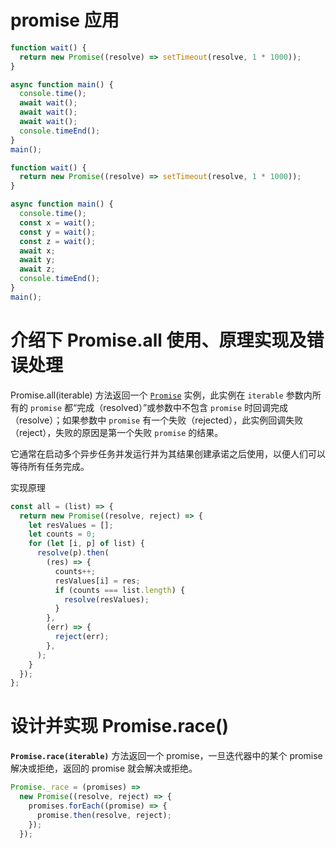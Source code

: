 # promise 应用

```js
function wait() {
  return new Promise((resolve) => setTimeout(resolve, 1 * 1000));
}

async function main() {
  console.time();
  await wait();
  await wait();
  await wait();
  console.timeEnd();
}
main();

function wait() {
  return new Promise((resolve) => setTimeout(resolve, 1 * 1000));
}

async function main() {
  console.time();
  const x = wait();
  const y = wait();
  const z = wait();
  await x;
  await y;
  await z;
  console.timeEnd();
}
main();
```

# 介绍下 Promise.all 使用、原理实现及错误处理

Promise.all(iterable) 方法返回一个 [`Promise`](https://developer.mozilla.org/zh-CN/docs/Web/JavaScript/Reference/Global_Objects/Promise) 实例，此实例在 `iterable` 参数内所有的 `promise` 都“完成（resolved）”或参数中不包含 `promise` 时回调完成（resolve）；如果参数中 `promise` 有一个失败（rejected），此实例回调失败（reject），失败的原因是第一个失败 `promise` 的结果。

它通常在启动多个异步任务并发运行并为其结果创建承诺之后使用，以便人们可以等待所有任务完成。

实现原理

```js
const all = (list) => {
  return new Promise((resolve, reject) => {
    let resValues = [];
    let counts = 0;
    for (let [i, p] of list) {
      resolve(p).then(
        (res) => {
          counts++;
          resValues[i] = res;
          if (counts === list.length) {
            resolve(resValues);
          }
        },
        (err) => {
          reject(err);
        },
      );
    }
  });
};
```

# 设计并实现 Promise.race()

**`Promise.race(iterable)`** 方法返回一个 promise，一旦迭代器中的某个 promise 解决或拒绝，返回的 promise 就会解决或拒绝。

```js
Promise._race = (promises) =>
  new Promise((resolve, reject) => {
    promises.forEach((promise) => {
      promise.then(resolve, reject);
    });
  });
```
